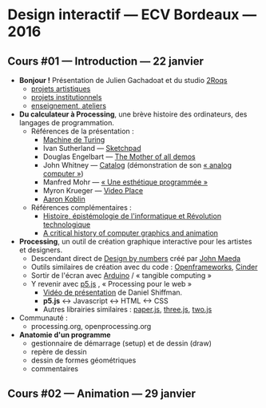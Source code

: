 Design interactif — ECV Bordeaux — 2016
====================================

## Cours #01 — Introduction — 22 janvier

* **Bonjour !** Présentation de Julien Gachadoat et du studio [2Roqs](http://www.2roqs.fr)
  * [projets artistiques](http://www.2roqs.fr/Exhibitions/)
  * [projets institutionnels](http://www.2roqs.fr/Works/)
  * [enseignement, ateliers](http://www.v3ga.net/blog2/category/workshops/)
* **Du calculateur à Processing**, une brève histoire des ordinateurs, des langages de programmation.
  * Références de la présentation : 
    * [Machine de Turing](https://interstices.info/jcms/nn_72391/comment-fonctionne-une-machine-de-turing)
    * Ivan Sutherland — [Sketchpad](https://www.youtube.com/watch?v=USyoT_Ha_bA)
    * Douglas Engelbart — [The Mother of all demos](https://www.youtube.com/watch?v=yJDv-zdhzMY)
    * John Whitney — [Catalog](https://www.youtube.com/watch?v=TbV7loKp69s) (démonstration de son [« analog computer »](https://www.youtube.com/watch?v=5eMSPtm6u5Y))
    * Manfred Mohr — [« Une esthétique programmée »](http://emohr.com/paris-1971/)
    * Myron Krueger — [Video Place](https://www.youtube.com/watch?v=dqZyZrN3Pl0)
    * [Aaron Koblin](http://www.aaronkoblin.com)
  * Références complémentaires : 
    * [Histoire, épistémologie de l'informatique et Révolution technologique](http://cristal.inria.fr/~weis/info/histoire_de_l_info.html)  
    * [A critical history of computer graphics and animation](http://design.osu.edu/carlson/history/lesson1.html)
* **Processing**, un outil de création graphique interactive pour les artistes et designers.
  * Descendant direct de [Design by numbers](http://dbn.media.mit.edu/) créé par [John Maeda](http://www.maedastudio.com/index.php)
  * Outils similaires de création avec du code : [Openframeworks](http://www.openframeworks.cc/), [Cinder](https://libcinder.org/)
  * Sortir de l'écran avec [Arduino](https://www.arduino.cc/) / « tangible computing » 
  * Y revenir avec [p5.js](http://p5js.org/) , « Processing pour le web »
    * [Vidéo de présentation](https://www.youtube.com/watch?v=8j0UDiN7my4) de Daniel Shiffman.  
    * **p5.js** <-> Javascript <-> HTML <-> CSS
    * Autres librairies similaires : [paper.js](http://paperjs.org/), [three.js](http://threejs.org/), [two.js](http://jonobr1.github.io/two.js/) 
* Communauté : 
  * processing.org, openprocessing.org  
* **Anatomie d'un programme**
  * gestionnaire de démarrage (setup) et de dessin (draw)
  * repère de dessin
  * dessin de formes géométriques
  * commentaires

## Cours #02 — Animation — 29 janvier





